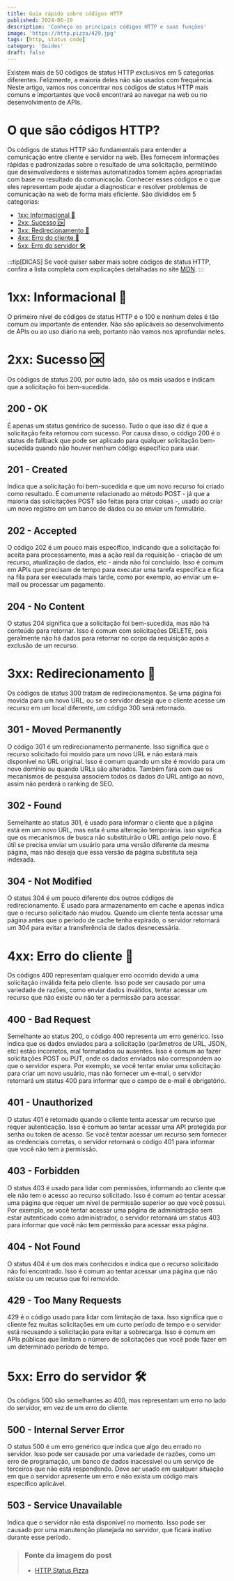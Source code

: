```yaml
---
title: Guia rápido sobre códigos HTTP
published: 2024-06-19
description: 'Conheça os principais códigos HTTP e suas funções'
image: 'https://http.pizza/429.jpg'
tags: [http, status code]
category: 'Guides'
draft: false
---
```


Existem mais de 50 códigos de status HTTP exclusivos em 5 categorias diferentes.
Felizmente, a maioria deles não são usados com frequência. Neste artigo, vamos nos concentrar nos códigos de status HTTP mais comuns e importantes que você encontrará ao navegar na web ou no desenvolvimento de APIs.

# O que são códigos HTTP?
Os códigos de status HTTP são fundamentais para entender a comunicação entre cliente e servidor na web. Eles fornecem informações rápidas e padronizadas sobre o resultado de uma solicitação, permitindo que desenvolvedores e sistemas automatizados tomem ações apropriadas com base no resultado da comunicação. Conhecer esses códigos e o que eles representam pode ajudar a diagnosticar e resolver problemas de comunicação na web de forma mais eficiente.
São divididos em 5 categorias:

- [1xx: Informacional 📢](#1xx-informacional)
- [2xx: Sucesso 🆗](#2xx-sucesso)
- [3xx: Redirecionamento 🔄](#3xx-redirecionamento)
- [4xx: Erro do cliente 🚫](#4xx-erro-do-cliente)
- [5xx: Erro do servidor 🛠](#5xx-erro-do-servidor)

:::tip[DICAS]
Se você quiser saber mais sobre códigos de status HTTP, confira a lista completa com explicações detalhadas no site [MDN](https://developer.mozilla.org/en-US/docs/Web/HTTP/Status).
:::

<a name='1xx-informacional'></a>
# 1xx: Informacional 📢

O primeiro nível de códigos de status HTTP é o 100 e nenhum deles é tão comum ou importante de entender. Não são aplicáveis ao desenvolvimento de APIs ou ao uso diário na web, portanto não vamos nos aprofundar neles.

<a name='2xx-sucesso'></a>
# 2xx: Sucesso 🆗

Os códigos de status 200, por outro lado, são os mais usados e indicam que a solicitação foi bem-sucedida.

## 200 - OK
É apenas um status genérico de sucesso. Tudo o que isso diz é que a solicitação feita retornou com sucesso. Por causa disso, o código 200 é o status de fallback que pode ser aplicado para qualquer solicitação bem-sucedida quando não houver nenhum código específico para usar.

## 201 - Created
Indica que a solicitação foi bem-sucedida e que um novo recurso foi criado como resultado. É comumente relacionado ao método POST - já que a maioria das solicitações POST são feitas para criar coisas -, usado ao criar um novo registro em um banco de dados ou ao enviar um formulário.

## 202 - Accepted
O código 202 é um pouco mais específico, indicando que a solicitação foi aceita para processamento, mas a ação real da requisição - criação de um recurso, atualização de dados, etc - ainda não foi concluído. Isso é comum em APIs que precisam de tempo para executar uma tarefa específica e fica na fila para ser executada mais tarde, como por exemplo, ao enviar um e-mail ou processar um pagamento.

## 204 - No Content
O status 204 significa que a solicitação foi bem-sucedida, mas não há conteúdo para retornar. Isso é comum com solicitações DELETE, pois geralmente não há dados para retornar no corpo da requisição após a exclusão de um recurso.

<a name='3xx-redirecionamento'></a>
# 3xx: Redirecionamento 🔄

Os códigos de status 300 tratam de redirecionamentos. Se uma página foi movida para um novo URL, ou se o servidor deseja que o cliente acesse um recurso em um local diferente, um código 300 será retornado.

## 301 - Moved Permanently
O código 301 é um redirecionamento permanente. Isso significa que o recurso solicitado foi movido para um novo URL e não estará mais disponível no URL original. Isso é comum quando um site é movido para um novo domínio ou quando URLs são alterados. Também fará com que os mecanismos de pesquisa associem todos os dados do URL antigo ao novo, assim não perderá o ranking de SEO.

## 302 - Found
Semelhante ao status 301, é usado para informar o cliente que a página está em um novo URL, mas esta é uma alteração temporária. isso significa que os mecanismos de busca não substituirão o URL antigo pelo novo. É útil se precisa enviar um usuário para uma versão diferente da mesma página, mas não deseja que essa versão da página substituta seja indexada.

## 304 - Not Modified
O status 304 é um pouco diferente dos outros códigos de redirecionamento. É usado para armazenamento em cache e apenas indica que o recurso solicitado não mudou. Quando um cliente tenta acessar uma página antes que o período de cache tenha expirado, o servidor retornará um 304 para evitar a transferência de dados desnecessária.

<a name='4xx-erro-do-cliente'></a>
# 4xx: Erro do cliente 🚫

Os códigos 400 representam qualquer erro ocorrido devido a uma solicitação inválida feita pelo cliente. Isso pode ser causado por uma variedade de razões, como enviar dados inválidos, tentar acessar um recurso que não existe ou não ter a permissão para acessar.

## 400 - Bad Request
Semelhante ao status 200, o código 400 representa um erro genérico. Isso indica que os dados enviados para a solicitação (parâmetros de URL, JSON, etc) estão incorretos, mal formatados ou ausentes. Isso é comum ao fazer solicitações POST ou PUT, onde os dados enviados não correspondem ao que o servidor espera. Por exemplo, se você tentar enviar uma solicitação para criar um novo usuário, mas não fornecer um e-mail, o servidor retornará um status 400 para informar que o campo de e-mail é obrigatório.

## 401 - Unauthorized
O status 401 é retornado quando o cliente tenta acessar um recurso que requer autenticação. Isso é comum ao tentar acessar uma API protegida por senha ou token de acesso. Se você tentar acessar um recurso sem fornecer as credenciais corretas, o servidor retornará o código 401 para informar que você não tem a permissão.

## 403 - Forbidden
O status 403 é usado para lidar com permissões, informando ao cliente que ele não tem o acesso ao recurso solicitado. Isso é comum ao tentar acessar uma página que requer um nível de permissão superior ao que você possui. Por exemplo, se você tentar acessar uma página de administração sem estar autenticado como administrador, o servidor retornará um status 403 para informar que você não tem permissão para acessar essa página.

## 404 - Not Found
O status 404 é um dos mais conhecidos e indica que o recurso solicitado não foi encontrado. Isso é comum ao tentar acessar uma página que não existe ou um recurso que foi removido.

## 429 - Too Many Requests
429 é o código usado para lidar com limitação de taxa. Isso significa que o cliente fez muitas solicitações em um curto período de tempo e o servidor está recusando a solicitação para evitar a sobrecarga. Isso é comum em APIs públicas que limitam o número de solicitações que você pode fazer em um determinado período de tempo.

<a name='5xx-erro-do-servidor'></a>
# 5xx: Erro do servidor 🛠

Os códigos 500 são semelhantes ao 400, mas representam um erro no lado do servidor, em vez de um erro do cliente.

## 500 - Internal Server Error
O status 500 é um erro genérico que indica que algo deu errado no servidor. Isso pode ser causado por uma variedade de razões, como um erro de programação, um banco de dados inacessível ou um serviço de terceiros que não está respondendo. Deve ser usado em qualquer situação em que o servidor apresente um erro e não exista um código mais específico aplicável.

## 503 - Service Unavailable
Indica que o servidor não está disponível no momento. Isso pode ser causado por uma manutenção planejada no servidor, que ficará inativo durante esse período.

> ### Fonte da imagem do post
> - [HTTP Status Pizza](https://http.pizza/)
